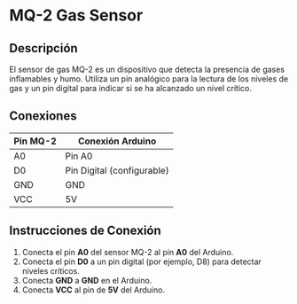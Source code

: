 # MQ-2 Gas Sensor

## Descripción
El sensor de gas MQ-2 es un dispositivo que detecta la presencia de gases inflamables y humo. 
Utiliza un pin analógico para la lectura de los niveles de gas y un pin digital para indicar si se ha alcanzado un nivel crítico.

## Conexiones
| Pin MQ-2 | Conexión Arduino |
|----------|-------------------|
| A0       | Pin A0           |
| D0       | Pin Digital (configurable) |
| GND      | GND              |
| VCC      | 5V               |

## Instrucciones de Conexión
1. Conecta el pin **A0** del sensor MQ-2 al pin **A0** del Arduino.
2. Conecta el pin **D0** a un pin digital (por ejemplo, D8) para detectar niveles críticos.
3. Conecta **GND** a **GND** en el Arduino.
4. Conecta **VCC** al pin de **5V** del Arduino.

